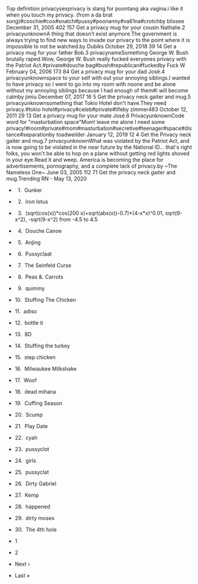 Top definition privacysexprivacy is slang for poontang aka vagina.i like it when you touch my privacy. (from a da brat song)#coochie#coo#snatch#pussy#poonanny#va61na#crotchby blissee December 31, 2005 402 157 Get a privacy mug for your cousin Nathalie.2 privacyunknownA thing that doesn't exist anymore.The government is always trying to find new ways to invade our privacy to the point where it is impossible to not be watched.by Dubiks October 29, 2018 39 14 Get a privacy mug for your father Bob.3 privacynameSomething George W. Bush brutally raped.Wow, George W. Bush really fucked everyones privacy with the Patriot Act.#private#douche bag#bush#republican#fuckedby Fuck W February 04, 2006 173 84 Get a privacy mug for your dad José.4 privacyunknownspace to your self with out your annoying siblings.I wanted to have privacy so I went to go into my room with noone and be alone without my annoying siblings because I had enough of them#i will become calmby jimiu December 07, 2017 16 5 Get the privacy neck gaiter and mug.5 privacyunknownsomething that Tokio Hotel don't have.They need privacy.#tokio hotel#privacy#celeb#private#lifeby zimmer483 October 12, 2011 29 13 Get a privacy mug for your mate José.6 PrivacyunknownCode word for "masturbation space"Mom! leave me alone I need some privacy!#room#private#mom#masturbation#secretive#teenager#space#distance#separationby toadweilder January 12, 2019 12 4 Get the Privacy neck gaiter and mug.7 privacyunknownWhat was violated by the Patriot Act, and is now going to be violated in the near future by the National ID... that's right folks, you won't be able to hop on a plane without getting red lights shoved in your eye.Read it and weep. America is becoming the place for advertisements, pornography, and a complete lack of privacy.by ~The Nameless One~ June 03, 2005 112 71 Get the privacy neck gaiter and mug.Trending RN - May 13, 2020

*     1.  Gunker
*     2.  iron lotus
*     3.  (sqrt(cos(x))\*cos(200 x)+sqrt(abs(x))-0.7)\*(4-x\*x)^0.01, sqrt(9-x^2), -sqrt(9-x^2) from -4.5 to 4.5
*     4.  Douche Canoe
*     5.  Anjing
*     6.  Pussyclaat
*     7.  The Seinfeld Curse
*     8.  Peas &. Carrots
*     9.  quimmy
*   10.  Stuffing The Chicken
*   11.  adiso
*   12.  bottle it
*   13.  8D
*   14.  Stuffing the turkey
*   15.  step chicken
*   16.  Milwaukee Milkshake
*   17.  Woof
*   18.  dead mihana
*   19.  Cuffing Season
*   20.  Scump
*   21.  Play Date
*   22.  cyah
*   23.  pussyclot
*   24.  girls
*   25.  pussyclat
*   26.  Dirty Gabriel
*   27.  Kemp
*   28.  happened
*   29.  dirty moses
*   30.  The 4th hole

*   1
*   2
*   Next ›
*   Last »